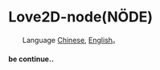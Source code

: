 # Love2D-node(NÖDE)

&emsp;&emsp;Language [Chinese](https://github.com/rifox/love2d-node/blob/master/README.md/), [English](https://github.com/rifox/love2d-node/blob/master/README-en.md/)。<br/>

#### be continue..